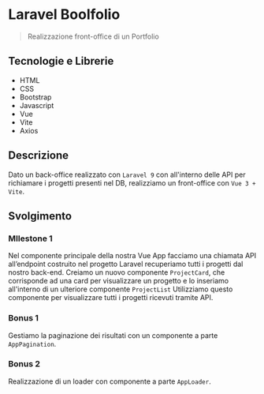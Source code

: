 # Laravel Boolfolio

> Realizzazione front-office di un Portfolio

## Tecnologie e Librerie

- HTML
- CSS
- Bootstrap
- Javascript
- Vue
- Vite
- Axios

## Descrizione

Dato un back-office realizzato con `Laravel 9` con all'interno delle API per richiamare i progetti presenti nel DB, realizziamo un front-office con `Vue 3 + Vite`.

## Svolgimento

### MIlestone 1

Nel componente principale della nostra Vue App facciamo una chiamata API all’endpoint costruito nel progetto Laravel recuperiamo tutti i progetti dal nostro back-end.
Creiamo un nuovo componente `ProjectCard`, che corrisponde ad una card per visualizzare un progetto e lo inseriamo all'interno di un ulteriore componente `ProjectList` Utilizziamo questo componente per visualizzare tutti i progetti ricevuti tramite API.

### Bonus 1

Gestiamo la paginazione dei risultati con un componente a parte `AppPagination`.

### Bonus 2

Realizzazione di un loader con componente a parte `AppLoader`.
